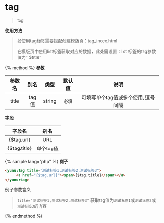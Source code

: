 # tag

> tag

**使用方法**

> 如使用tag标签需要搭配创建模版页：tag_index.html
>
> 在模版页中使用list标签获取对应的数据，此处需设置：list 标签的tag参数值为"
$title"

{% method %}
**参数**

|参数名|别名|类型|默认值|说明|
|:----:|:--:|:--:|:----:|:--:|
|title|tag值|string|`必填`|可填写单个tag值或多个使用`,`逗号间隔|

**字段**

|字段名|别名|
|:----:|:--:|
|{$tag.url}|URL|
|{$tag.title}|单个tag值|

{% sample lang="php" %}
**例子**

```html
<yunu:tag title="测试标签1,测试标签2,测试标签3">
     <a href="{$tag.url}"><span>{$tag.title}</span></a>
</yunu:tag>
```

例子参数含义

>`title="测试标签1,测试标签2,测试标签3"` 获取tag值为`测试标签1`或`测试标签2`或`测试标签3`的内容

{% endmethod %}
